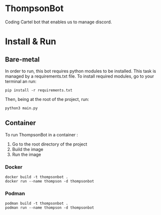 # ThompsonBot
Coding Cartel bot that enables us to manage discord.

# Install & Run

## Bare-metal
In order to run, this bot requires python modules to be installed. This task is managed by a requirements.txt file.
To install required modules, go to your terminal an run: 
```
pip install -r requirements.txt
```

Then, being at the root of the project, run:
```
python3 main.py
```

## Container

To run ThompsonBot in a container :
1) Go to the root directory of the project
2) Build the image
3) Run the image

### Docker
```
docker build -t thompsonbot .
docker run --name thompson -d thompsonbot
```

### Podman
```
podman build -t thompsonbot .
podman run --name thompson -d thompsonbot
```